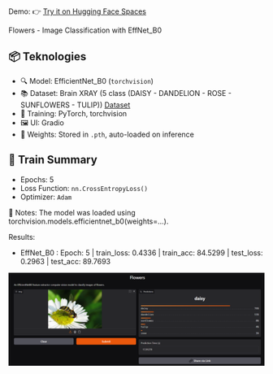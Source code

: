 Demo: 👉 [Try it on Hugging Face Spaces](https://huggingface.co/spaces/dogukang/Flowers)

 Flowers - Image Classification with EffNet_B0

## 📦 Teknologies
- 🔍 Model: EfficientNet_B0 (`torchvision`)
- 📚 Dataset: Brain XRAY (5 class (DAISY - DANDELION - ROSE - SUNFLOWERS - TULIP)) [Dataset](https://www.kaggle.com/datasets/alxmamaev/flowers-recognition)
- 🧠 Training: PyTorch, torchvision
- 🖼️ UI: Gradio
- 📁 Weights: Stored in `.pth`, auto-loaded on inference

## 🚀 Train Summary
- Epochs: 5
- Loss Function: `nn.CrossEntropyLoss()`
- Optimizer: `Adam`

📌 Notes:
The model was loaded using torchvision.models.efficientnet_b0(weights=...).

Results:
- EffNet_B0 : Epoch: 5 | train_loss: 0.4336 | train_acc: 84.5299 | test_loss: 0.2963 | test_acc: 89.7693

![Sample Prediction](flower.PNG)



